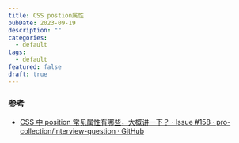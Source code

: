 ```yaml
---
title: CSS postion属性
pubDate: 2023-09-19
description: ""
categories:
  - default
tags:
  - default
featured: false
draft: true
---
```

### 参考

- [CSS 中 position 常见属性有哪些，大概讲一下？ · Issue #158 · pro-collection/interview-question · GitHub](https://github.com/pro-collection/interview-question/issues/158)